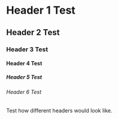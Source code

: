 # Header 1 Test
## Header 2 Test
### Header 3 Test
#### Header 4 Test
##### Header 5 Test
###### Header 6 Test
Test how different headers would look like.
